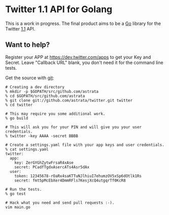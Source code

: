 # Twitter 1.1 API for Golang

This is a work in progress. The final product aims to be a [Go][1] library for the Twitter [1.1][2] API.

## Want to help?

Register your APP at https://dev.twitter.com/apps to get your Key and Secret. Leave "Callback URL" blank, you don't need it for the command line tests.

Get the source with [git][3]:

```
# Creating a dev directory
% mkdir -p $GOPATH/src/github.com/astrata
% cd $GOPATH/src/github.com/astrata
% git clone git://github.com/astrata/twitter.git twitter
% cd twitter

# This may require you some additional work.
% go build

# This will ask you for your PIN and will give you your user credentials.
% twitter -key AAAA -secret BBBB

# Create a settings.yaml file with your app keys and user credentials.
% cat settings.yaml
twitter:
  app:
    key: ZerGYGhZytwFrsaR4xAse
    secret: PCadfTgdxAsercATs4Asr5dAx
  user:
    token: 12345678-rOaRx4saKTTuNJlhiuI7ehumzOV5xSp6dOtlk1Rs
    secret: fmt5pMcEbXer4DmmRFls7KesjXcQ4utgqrTf0KcR8

# Run the tests.
% go test

# Hack what you need and send pull requests :-).
vim main.go
```

[1]: http://golang.org
[2]: https://dev.twitter.com/docs/api/1.1
[3]: http://git-scm.com

